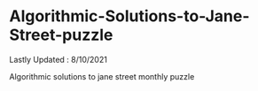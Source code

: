 # Algorithmic-Solutions-to-Jane-Street-puzzle

Lastly Updated : 8/10/2021

Algorithmic solutions to jane street monthly puzzle
